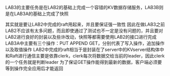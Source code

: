 LAB3的主要任务是在LAB2的基础上完成一个容错的KV数据存储服务，LAB3B则是在LAB3A的基础上完成了快照

其实就是要让LAB2中完成的raft用起来，并且要保证强一致性 
因此在做LAB3之前LAB2不应该有太多问题，而且即使通过了测试也不一定是没有问题的，并且要对LAB2进行良好的封装以及些许改动，快照等都需要使用LAB2的接口进行完成
LAB3A中主要有三个操作：PUT APPEND GET，分别代表了写入操作，追加操作以及取值操作
LAB2中完成的raft相当于是封装在了server中的KVserver结构体中
和Raft进行通信主要是依靠clerk，clerk每次将数据交给当前的leader，因此clerk的一个任务就是判断leader
为了保证GET操作能得到最新的数据，客户端必须要等到操作完全应用后才能返回



